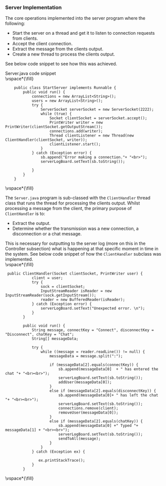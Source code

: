 ### Server Implementation

The core operations implemented into the server program where the following:   
- Start the server on a thread and get it to listen to connection requests from clients.   
- Accept the client connection.   
- Extract the message from the clients output.   
- Create a new thread to process the clients output.  

See below code snippet to see how this was achieved.   

Server.java code snippet   
\vspace*{\fill}   
```   
    public class StartServer implements Runnable {
		public void run() {
            connections = new ArrayList<String>();
            users = new ArrayList<String>();
            try {
				ServerSocket serverSocket = new ServerSocket(2222);
                while (true) {
                    Socket clientSocket = serverSocket.accept();
                    PrintWriter writer = new PrintWriter(clientSocket.getOutputStream());
                    connections.add(writer);
                    Thread clientListener = new Thread(new ClientHandler(clientSocket, writer));
                    clientListener.start();
                }
            } catch (Exception error) {
                sb.append("Error making a connection."+ "<br>");
                serverLogBoard.setText(sb.toString());

            }
        }
    }
```   
\vspace*{\fill}   

The `Server.java` program is sub-classed with the `ClientHandler` thread class that runs the thread for processing the clients output. Whilst processing a message from the client, the primary purpose of `ClientHandler` is to:   
 - Extract the output.   
- Determine whether the transmission was a new connection, a disconnection or a chat message.   

This is necessary for outputting to the server log (more on this in the Controller subsection) what is happening at that specific moment in time in the system. See below code snippet of how the `ClientHandler` subclass was implemented.   
\vspace*{\fill}  
```   
 public ClientHandler(Socket clientSocket, PrintWriter user) {
            client = user;
            try {
                sock = clientSocket;
                InputStreamReader isReader = new InputStreamReader(sock.getInputStream());
                reader = new BufferedReader(isReader);
            } catch (Exception error) {
                serverLogBoard.setText("Unexpected error. \n");
            }
        }

        public void run() {
            String message, connectKey = "Connect", disconnectKey = "Disconnect", chatKey = "Chat";
            String[] messageData;

            try {
                while ((message = reader.readLine()) != null) {
                    messageData = message.split(":");

                    if (messageData[2].equals(connectKey)) {
                        sb.append(messageData[0]  + " has entered the chat "+ "<br><br>");
                        serverLogBoard.setText(sb.toString());
                        addUser(messageData[0]);
                    }
                    else if (messageData[2].equals(disconnectKey)) {
                        sb.append(messageData[0]+ " has left the chat "+ "<br><br>");
                        serverLogBoard.setText(sb.toString());
                        connections.remove(client);
                        removeUser(messageData[0]);
                    }
                    else if (messageData[2].equals(chatKey)) {
                        sb.append(messageData[0] +" Typed "+ messageData[1] + "<br><br>");
                        serverLogBoard.setText(sb.toString());
                        sendToAll(message);
                    }
                }
            } catch (Exception ex) {

               ex.printStackTrace();
            }
        }
```
\vspace*{\fill}  




